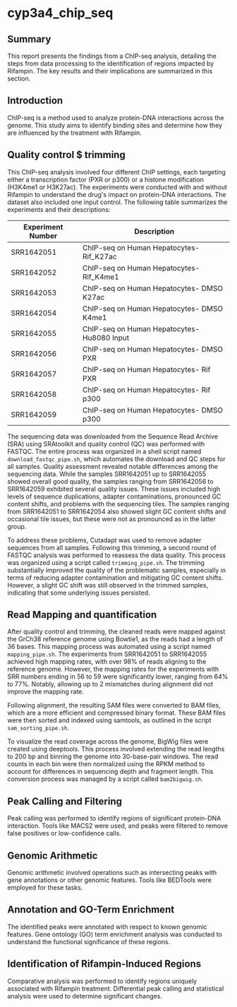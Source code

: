 # cyp3a4_chip_seq

## Summary
This report presents the findings from a ChIP-seq analysis, detailing the steps from data processing to the identification of regions impacted by Rifampin. 
The key results and their implications are summarized in this section.

## Introduction
ChIP-seq is a method used to analyze protein-DNA interactions across the genome. 
This study aims to identify binding sites and determine how they are influenced by the treatment with Rifampin.

## Quality control $ trimming
This ChIP-seq analysis involved four different ChIP settings, each targeting either a transcription factor (PXR or p300) or a histone modification (H3K4me1 or H3K27ac). 
The experiments were conducted with and without Rifampin to understand the drug's impact on protein-DNA interactions. The dataset also included one input control.
The following table summarizes the experiments and their descriptions:

| Experiment Number | Description                                         |
|-------------------|-----------------------------------------------------|
| SRR1642051        | ChIP-seq on Human Hepatocytes- Rif_K27ac             |
| SRR1642052        | ChIP-seq on Human Hepatocytes- Rif_K4me1             |
| SRR1642053        | ChIP-seq on Human Hepatocytes- DMSO K27ac            |
| SRR1642054        | ChIP-seq on Human Hepatocytes- DMSO K4me1            |
| SRR1642055        | ChIP-seq on Human Hepatocytes- Hu8080 Input          |
| SRR1642056        | ChIP-seq on Human Hepatocytes- DMSO PXR              |
| SRR1642057        | ChIP-seq on Human Hepatocytes- Rif PXR               |
| SRR1642058        | ChIP-seq on Human Hepatocytes- Rif p300              |
| SRR1642059        | ChIP-seq on Human Hepatocytes- DMSO p300             |

The sequencing data was downloaded from the Sequence Read Archive (SRA) using SRAtoolkit and quality control (QC) was performed with FASTQC. The entire process was organized in a shell script named `download_fastqc_pipe.sh`, which automates the download and QC steps for all samples.
Quality assessment revealed notable differences among the sequencing data. While the samples SRR1642051 up to SRR1642055 showed overall good quality, the samples ranging from SRR1642056 to SRR1642059 exhibited several quality issues. These issues included high levels of sequence duplications, adapter contaminations, pronounced GC content shifts, and problems with the sequencing tiles. The samples ranging from SRR1642051 to SRR1642054 also showed slight GC content shifts and occasional tile issues, but these were not as pronounced as in the latter group.

To address these problems, Cutadapt was used to remove adapter sequences from all samples. Following this trimming, a second round of FASTQC analysis was performed to reassess the data quality. This process was organized using a script called `trimming_pipe.sh`. The trimming substantially improved the quality of the problematic samples, especially in terms of reducing adapter contamination and mitigating GC content shifts. However, a slight GC shift was still observed in the trimmed samples, indicating that some underlying issues persisted.

## Read Mapping and quantification

After quality control and trimming, the cleaned reads were mapped against the GrCh38 reference genome using Bowtie1, as the reads had a length of 36 bases. This mapping process was automated using a script named `mapping_pipe.sh`. The experiments from SRR1642051 to SRR1642055 achieved high mapping rates, with over 98% of reads aligning to the reference genome. However, the mapping rates for the experiments with SRR numbers ending in 56 to 59 were significantly lower, ranging from 64% to 77%. Notably, allowing up to 2 mismatches during alignment did not improve the mapping rate.

Following alignment, the resulting SAM files were converted to BAM files, which are a more efficient and compressed binary format. These BAM files were then sorted and indexed using samtools, as outlined in the script `sam_sorting_pipe.sh`.

To visualize the read coverage across the genome, BigWig files were created using deeptools. This process involved extending the read lengths to 200 bp and binning the genome into 30-base-pair windows. The read counts in each bin were then normalized using the RPKM method to account for differences in sequencing depth and fragment length. This conversion process was managed by a script called `bam2bigwig.sh`.


## Peak Calling and Filtering
Peak calling was performed to identify regions of significant protein-DNA interaction. Tools like MACS2 were used, and peaks were filtered to remove false positives or low-confidence calls.

## Genomic Arithmetic
Genomic arithmetic involved operations such as intersecting peaks with gene annotations or other genomic features. Tools like BEDTools were employed for these tasks.

## Annotation and GO-Term Enrichment
The identified peaks were annotated with respect to known genomic features. Gene ontology (GO) term enrichment analysis was conducted to understand the functional significance of these regions.

## Identification of Rifampin-Induced Regions
Comparative analysis was performed to identify regions uniquely associated with Rifampin treatment. Differential peak calling and statistical analysis were used to determine significant changes.
